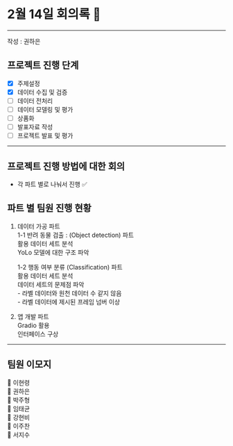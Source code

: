 # 2월 14일 회의록 🧐
---
작성 : 권하은
## 프로젝트 진행 단계
- [x] 주제설정
- [x] 데이터 수집 및 검증
- [ ] 데이터 전처리
- [ ] 데이터 모델링 및 평가
- [ ] 상품화
- [ ] 발표자료 작성
- [ ] 프로젝트 발표 및 평가

---
## 프로젝트 진행 방법에 대한 회의
- 각 파트 별로 나눠서 진행 ✅
## 파트 별 팀원 진행 현황  
1. 데이터 가공 파트  
	1-1 반려 동물 검출 : (Object detection) 파트  
		활용 데이터 세트 분석  
		YoLo 모델에 대한 구조 파악

	1-2 행동 여부 분류 (Classification) 파트  
		활용 데이터 세트 분석  
		데이터 세트의 문제점 파악  
			- 라벨 데이터와 원천 데이터 수 같지 않음  
			- 라벨 데이터에 제시된 프레임 넘버 이상  

2. 앱 개발 파트  
	Gradio 활용  
	인터페이스 구상  

---
##  팀원 이모지
🐸 이현령  
🧐 권하은  
🐶 박주형  
🦖 임태균  
🐝 강현비  
🐥 이주찬  
🐋 서지수  
